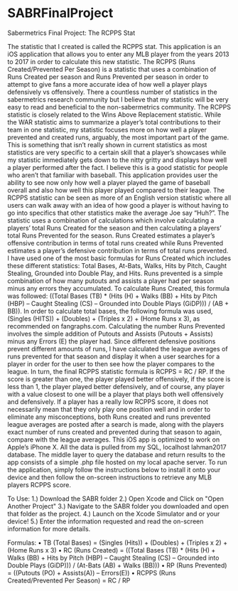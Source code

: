# SABRFinalProject
Sabermetrics Final Project: The RCPPS Stat


The statistic that I created is called the RCPPS stat. This application is an iOS application that allows you to enter any MLB player from the years 2013 to 2017 in order to calculate this new statistic. The RCPPS (Runs Created/Prevented Per Season) is a statistic that uses a combination of Runs Created per season and Runs Prevented per season in order to attempt to give fans a more accurate idea of how well a player plays defensively vs offensively. 
There a countless number of statistics in the sabermetrics research community but I believe that my statistic will be very easy to read and beneficial to the non-sabermetrics community.  The RCPPS statistic is closely related to the Wins Above Replacement statistic. While the WAR statistic aims to summarize a player’s total contributions to their team in one statistic, my statistic focuses more on how well a player prevented and created runs, arguably, the most important part of the game. This is something that isn’t really shown in current statistics as most statistics are very specific to a certain skill that a player’s showcases while my statistic immediately gets down to the nitty gritty and displays how well a player performed after the fact. I believe this is a good statistic for people who aren’t that familiar with baseball. This application provides user the ability to see now only how well a player played the game of baseball overall and also how well this player played compared to their league. The RCPPS statistic can be seen as more of an English version statistic where all users can walk away with an idea of how good a player is without having to go into specifics that other statistics make the average Joe say “Huh?”. 
The statistic uses a combination of calculations which involve calculating a players’ total Runs Created for the season and then calculating a players’ total Runs Prevented for the season. Runs Created estimates a player’s offensive contribution in terms of total runs created while Runs Prevented estimates a player’s defensive contribution in terms of total runs prevented. I have used one of the most basic formulas for Runs Created which includes these different statistics: Total Bases, At-Bats, Walks, Hits by Pitch, Caught Stealing, Grounded into Double Play, and Hits. Runs prevented is a simple combination of how many putouts and assists a player had per season minus any errors they accumulated. 
To calculate Runs Created, this formula was followed: ((Total Bases (TB) * (Hits (H) + Walks (BB) + Hits by Pitch (HBP) – Caught Stealing (CS) – Grounded into Double Plays (GiDP))) / (AB + BB)). In order to calculate total bases, the following formula was used, (Singles (HITS)) + (Doubles) + (Triples x 2) + (Home Runs x 3), as recommended on fangraphs.com. Calculating the number Runs Prevented involves the simple addition of Putouts and Assists (Putouts + Assists) minus any Errors (E) the player had. Since different defensive positions prevent different amounts of runs, I have calculated the league averages of runs prevented for that season and display it when a user searches for a player in order for the user to then see how the player compares to the league. In turn, the final RCPPS statistic formula is RCPPS = RC / RP. If the score is greater than one, the player played better offensively, if the score is less than 1, the player played better defensively, and of course, any player with a value closest to one will be a player that plays both well offensively and defensively. If a player has a really low RCPPS score, it does not necessarily mean that they only play one position well and in order to eliminate any misconceptions, both Runs created and runs prevented league averages are posted after a search is made, along with the players exact number of runs created and prevented during that season to again, compare with the league averages. 
This iOS app is optimized to work on Apple’s iPhone X. All the data is pulled from my SQL, localhost lahman2017 database. The middle layer to query the database and return results to the app consists of a simple .php file hosted on my local apache server. To run the application, simply follow the instructions below to install it onto your device and then follow the on-screen instructions to retrieve any MLB players RCPPS score. 

To Use:
1.) Download the SABR folder 
2.) Open Xcode and Click on "Open Another Project" 
3.) Navigate to the SABR folder you downloaded and open that folder as the project. 
4.) Launch on the Xcode Simulator and or your device!
5.) Enter the information requested and read the on-screen information for more details.

Formulas:
•    TB (Total Bases) = (Singles (Hits)) + (Doubles) + (Triples x 2) + (Home Runs x 3)
•    RC (Runs Created) = ((Total Bases (TB) * (Hits (H) + Walks (BB) + Hits by Pitch (HBP) – Caught Stealing (CS) – Grounded into Double Plays (GiDP))) / (At-Bats (AB) + Walks (BB)))
•    RP (Runs Prevented) = ((Putouts (PO) + Assists(A)) – Errors(E))
•    RCPPS (Runs Created/Prevented Per Season) = RC / RP

